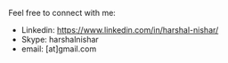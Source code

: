 Feel free to connect with me:

- Linkedin: https://www.linkedin.com/in/harshal-nishar/
- Skype: harshalnishar
- email: <skypeid>[at]gmail.com
